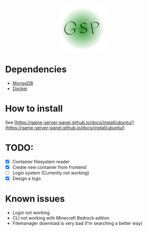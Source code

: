 <p align="center">
    <img src="frontend/src/Assets/gsp-logo.png" alt="Image" width="30%" height="30%" />
</p>

# Dependencies
- [MongoDB](https://docs.mongodb.com/manual/tutorial/install-mongodb-on-debian/)
- [Docker](https://www.docker.com/)

# How to install 
See [https://game-server-panel.github.io/docs/install/ubuntu/](https://game-server-panel.github.io/docs/install/ubuntu/)

# TODO:
- [x] Container filesystem reader
- [x] Create new container from frontend
- [ ] Login system (Currently not working)
- [x] Design a logo

# Known issues
- Login not working
- CLI not working with Minecraft Bedrock edition
- Filemanager download is very bad (I'm searching a better way)